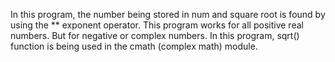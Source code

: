 In this program, the number being stored in num and square root is found by using the ** exponent operator. This program works for all positive real numbers. But for negative or complex numbers.
In this program, sqrt() function is being used in the cmath (complex math) module.